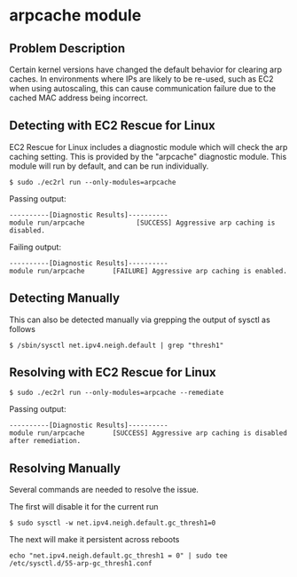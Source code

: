 # arpcache module

## Problem Description

Certain kernel versions have changed the default behavior for clearing arp caches. In environments where IPs are likely to be re-used, such as EC2 when using autoscaling, this can cause communication failure due to the cached MAC address being incorrect.

## Detecting with EC2 Rescue for Linux

EC2 Rescue for Linux includes a diagnostic module which will check the arp caching setting.  This is provided by the "arpcache" diagnostic module.  This module will run by default, and can be run individually.

```commandline
$ sudo ./ec2rl run --only-modules=arpcache
```

Passing output:

```commandline
----------[Diagnostic Results]----------
module run/arpcache             [SUCCESS] Aggressive arp caching is disabled.
```

Failing output:

```commandline
----------[Diagnostic Results]----------
module run/arpcache       [FAILURE] Aggressive arp caching is enabled.
```

## Detecting Manually

This can also be detected manually via grepping the output of sysctl as follows

```commandline
$ /sbin/sysctl net.ipv4.neigh.default | grep "thresh1"
```

## Resolving with EC2 Rescue for Linux

```commandline
$ sudo ./ec2rl run --only-modules=arpcache --remediate
```

Passing output:
```commandline
----------[Diagnostic Results]----------
module run/arpcache       [SUCCESS] Aggressive arp caching is disabled after remediation. 
```

## Resolving Manually

Several commands are needed to resolve the issue.

The first will disable it for the current run

```commandline
$ sudo sysctl -w net.ipv4.neigh.default.gc_thresh1=0
```

The next will make it persistent across reboots

```commandline
echo "net.ipv4.neigh.default.gc_thresh1 = 0" | sudo tee /etc/sysctl.d/55-arp-gc_thresh1.conf
```
